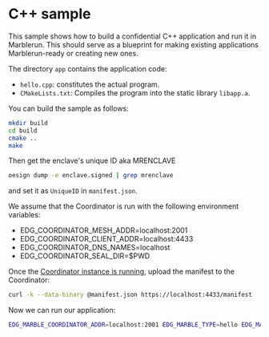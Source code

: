 # C++ sample
This sample shows how to build a confidential C++ application and run it in Marblerun. This should serve as a blueprint for making existing applications Marblerun-ready or creating new ones.

The directory `app` contains the application code:

* `hello.cpp`: constitutes the actual program.
* `CMakeLists.txt`: Compiles the program into the static library `libapp.a`.

You can build the sample as follows:

```sh
mkdir build
cd build
cmake ..
make
```

Then get the enclave's unique ID aka MRENCLAVE

```sh
oesign dump -e enclave.signed | grep mrenclave
```

and set it as `UniqueID` in `manifest.json`.

We assume that the Coordinator is run with the following environment variables:
- EDG_COORDINATOR_MESH_ADDR=localhost:2001
- EDG_COORDINATOR_CLIENT_ADDR=localhost:4433
- EDG_COORDINATOR_DNS_NAMES=localhost
- EDG_COORDINATOR_SEAL_DIR=$PWD

Once the [Coordinator instance is running](../../BUILD.md#run-the-coordinator), upload the manifest to the Coordinator:
```sh
curl -k --data-binary @manifest.json https://localhost:4433/manifest
```

Now we can run our application:
```sh
EDG_MARBLE_COORDINATOR_ADDR=localhost:2001 EDG_MARBLE_TYPE=hello EDG_MARBLE_UUID_FILE=$PWD/uuid EDG_MARBLE_DNS_NAMES=localhost erthost enclave.signed
```
